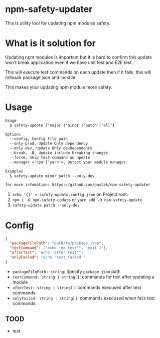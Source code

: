 # npm-safety-updater

This is utility tool for updating npm modules safety.

# What is it solution for

Updating npm modules is important but it is hard to confirm this update won't break application even if we have unit test and E2E test.

This will execute test commands on each update then if it fails, this will rollback package.json and lockfile.

This makes your updating npm module more safety.

# Usage

```txt
Usage
  $ safety-update ['major'|'minor'|'patch'|'all']

Options
  --config, Config file path
  --only-prod, Update Only dependency
  --only-dev, Update Only devDependency
  --break, -B, Update include breaking changes
  --force, Skip test command on update
  --manager <'npm'|'yarn'>, Detect your module manager.

Examples
  $ safety-update minor patch --only-dev

for more infomation: https://github.com/pastak/npm-safety-updater
```

1. `echo '{}' > safety-update.config.json` on Project root.
2. `npm i -D npm-safety-update` or `yarn add -D npm-safety-update`
3. `safety-update patch --only-dev`

# Config

```json
{
  "packageFilePath": "path/to/package.json",
  "testCommand": ["echo 'no test'", "exit 1"],
  "afterTest": "echo 'after test'",
  "onlyFailed": "echo 'test failed'"
}
```

- `packageFilePath: string`: Specify `package.json` path
- `testCommand: string | string[]`: commands for test after updating a module
- `afterTest: string | string[]`: commands execused after test commands
- `onlyFailed: string | string[]`: commands execused when fails test commands

## TOOD

- test
